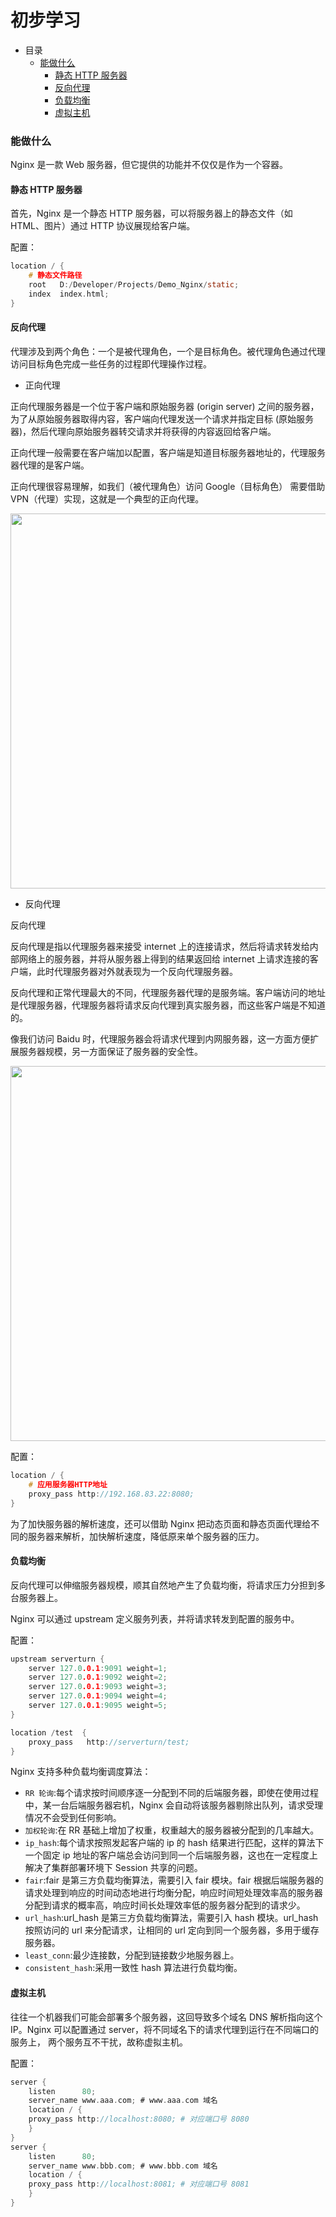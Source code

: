 # 初步学习


- 目录
    - [能做什么](#能做什么)
        - [静态 HTTP 服务器](#静态-HTTP-服务器)
        - [反向代理](#反向代理)
        - [负载均衡](#负载均衡)
        - [虚拟主机](#虚拟主机)
    
### 能做什么

Nginx 是一款 Web 服务器，但它提供的功能并不仅仅是作为一个容器。

#### 静态 HTTP 服务器

首先，Nginx 是一个静态 HTTP 服务器，可以将服务器上的静态文件（如 HTML、图片）通过 HTTP 协议展现给客户端。

配置：

```C
location / {
    # 静态文件路径
    root   D:/Developer/Projects/Demo_Nginx/static;
    index  index.html;
}
```

#### 反向代理

代理涉及到两个角色：一个是被代理角色，一个是目标角色。被代理角色通过代理访问目标角色完成一些任务的过程即代理操作过程。

- 正向代理

正向代理服务器是一个位于客户端和原始服务器 (origin server) 之间的服务器，为了从原始服务器取得内容，客户端向代理发送一个请求并指定目标 (原始服务器)，然后代理向原始服务器转交请求并将获得的内容返回给客户端。

正向代理一般需要在客户端加以配置，客户端是知道目标服务器地址的，代理服务器代理的是客户端。

正向代理很容易理解，如我们（被代理角色）访问 Google（目标角色） 需要借助 VPN（代理）实现，这就是一个典型的正向代理。

<div align="left">
    <img src="https://github.com/lazecoding/Note/blob/main/images/redis/正向代理示意图.png" width="600px">
</div>

- 反向代理

反向代理

反向代理是指以代理服务器来接受 internet 上的连接请求，然后将请求转发给内部网络上的服务器，并将从服务器上得到的结果返回给 internet 上请求连接的客户端，此时代理服务器对外就表现为一个反向代理服务器。

反向代理和正常代理最大的不同，代理服务器代理的是服务端。客户端访问的地址是代理服务器，代理服务器将请求反向代理到真实服务器，而这些客户端是不知道的。

像我们访问 Baidu 时，代理服务器会将请求代理到内网服务器，这一方面方便扩展服务器规模，另一方面保证了服务器的安全性。

<div align="left">
    <img src="https://github.com/lazecoding/Note/blob/main/images/redis/反向代理示意图.png" width="600px">
</div>

配置：

```C
location / {
    # 应用服务器HTTP地址
    proxy_pass http://192.168.83.22:8080; 
}
```

为了加快服务器的解析速度，还可以借助 Nginx 把动态页面和静态页面代理给不同的服务器来解析，加快解析速度，降低原来单个服务器的压力。

#### 负载均衡

反向代理可以伸缩服务器规模，顺其自然地产生了负载均衡，将请求压力分担到多台服务器上。

Nginx 可以通过 upstream 定义服务列表，并将请求转发到配置的服务中。

配置：

```C
upstream serverturn {  
    server 127.0.0.1:9091 weight=1;  
    server 127.0.0.1:9092 weight=2;
    server 127.0.0.1:9093 weight=3;  
    server 127.0.0.1:9094 weight=4;  
    server 127.0.0.1:9095 weight=5;
} 

location /test  {
    proxy_pass   http://serverturn/test;
}
```

Nginx 支持多种负载均衡调度算法：

- `RR 轮询`:每个请求按时间顺序逐一分配到不同的后端服务器，即使在使用过程中，某一台后端服务器宕机，Nginx 会自动将该服务器剔除出队列，请求受理情况不会受到任何影响。
- `加权轮询`:在 RR 基础上增加了权重，权重越大的服务器被分配到的几率越大。
- `ip_hash`:每个请求按照发起客户端的 ip 的 hash 结果进行匹配，这样的算法下一个固定 ip 地址的客户端总会访问到同一个后端服务器，这也在一定程度上解决了集群部署环境下 Session 共享的问题。
- `fair`:fair 是第三方负载均衡算法，需要引入 fair 模块。fair 根据后端服务器的请求处理到响应的时间动态地进行均衡分配，响应时间短处理效率高的服务器分配到请求的概率高，响应时间长处理效率低的服务器分配到的请求少。
- `url_hash`:url_hash 是第三方负载均衡算法，需要引入 hash 模块。url_hash 按照访问的 url 来分配请求，让相同的 url 定向到同一个服务器，多用于缓存服务器。
- `least_conn`:最少连接数，分配到链接数少地服务器上。
- `consistent_hash`:采用一致性 hash 算法进行负载均衡。

#### 虚拟主机 

往往一个机器我们可能会部署多个服务器，这回导致多个域名 DNS 解析指向这个 IP。Nginx 可以配置通过 server，将不同域名下的请求代理到运行在不同端口的服务上，
两个服务互不干扰，故称虚拟主机。

配置：

```C
server {
    listen      80;
    server_name www.aaa.com; # www.aaa.com 域名
    location / {
    proxy_pass http://localhost:8080; # 对应端口号 8080
    }
}
server {
    listen      80;
    server_name www.bbb.com; # www.bbb.com 域名
    location / {
    proxy_pass http://localhost:8081; # 对应端口号 8081
    }
}
```